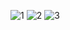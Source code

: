 ![1](https://user-images.githubusercontent.com/81558145/121810015-bb527680-cc91-11eb-82fe-1b90c47c2bcd.png)
![2](https://user-images.githubusercontent.com/81558145/121810016-bb527680-cc91-11eb-819b-f955bc96eb97.png)
![3](https://user-images.githubusercontent.com/81558145/121810020-bc83a380-cc91-11eb-8008-1d962fba57ec.png)
